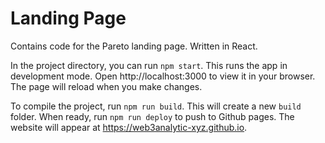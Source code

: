 # Landing Page

Contains code for the Pareto landing page. Written in React.

In the project directory, you can run `npm start`. This runs the app in development mode. Open http://localhost:3000 to view it in your browser. The page will reload when you make changes.

To compile the project, run `npm run build`. This will create a new `build` folder. When ready, run `npm run deploy` to push to Github pages. The website will appear at https://web3analytic-xyz.github.io.
